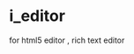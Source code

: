 # i_editor
for html5 editor , rich text editor
<!-- Icon Source:
244 Toolbar Icons for GUI Designer
License : Creative Commons Attribution 3.0
File Type : PNG
Author : webdesignhot.com
Copyright : gentleface.com
Tags : Design, Designer, Gui, Icon, Icons, PNG, Set, Software, Toolbar, Web, Web Design.
http://www.webdesignhot.com/preview/icon/244%20Toolbar%20Icons%20for%20GUI%20Designer/
Comment : Download 
Contact Us | Submit Resources | Advertise on WebDesignHot
Copyright ⓒ All Free Web Resources for Designer ? Web Design Hot! - Powered by WordPress -->
<!--Code Scource :
 "i" editor,HTML5 WYSIWYG Editor study sample in javascript, by GNUGPL&CC0,by uv001@daum.net(SangJun Park) -->
<!--
history
0.9 basic frame html editor  
1.0 0ne file html editor(including images in a file)
1.5  file save 
2.0  embed text editor
2.2 temperory auto-save function

 -->  
